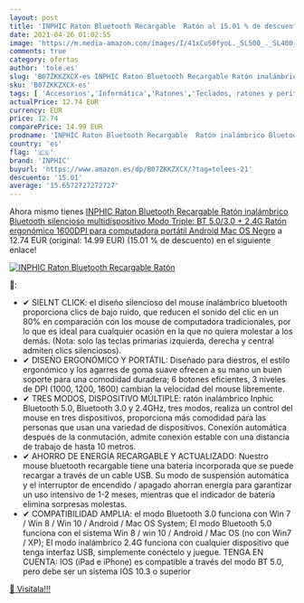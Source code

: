 ```yaml
---
layout: post
title: 'INPHIC Raton Bluetooth Recargable  Ratón al 15.01 % de descuento'
date: 2021-04-26 01:02:55
image: 'https://m.media-amazon.com/images/I/41xCuS0fyoL._SL500_._SL400_.jpg'
comments: true
category: ofertas
author: 'tole.es'
slug: 'B07ZKKZXCX-es INPHIC Raton Bluetooth Recargable Ratón inalámbrico...'
sku: 'B07ZKKZXCX-es'
tags: [ 'Accesorios','Informática','Ratones','Teclados, ratones y periféricos de entrada','android','inphic', ]
actualPrice: 12.74 EUR
currency: EUR
price: 12.74
comparePrice: 14.99 EUR
prodname: 'INPHIC Raton Bluetooth Recargable  Ratón inalámbrico Bluetooth silencioso multidispositivo  Modo Triple: BT 5.0/3.0 + 2.4G   Ratón ergonómico 1600DPI para computadora portátil Android  Mac OS  Negro'
country: 'es'
flag: '🇪🇸'
brand: 'INPHIC'
buyurl: 'https://www.amazon.es/dp/B07ZKKZXCX/?tag=tolees-21'
descuento: '15.01'
average: '15.6572727272727'
---
```


Ahora mismo tienes [INPHIC Raton Bluetooth Recargable  Ratón inalámbrico Bluetooth silencioso multidispositivo  Modo Triple: BT 5.0/3.0 + 2.4G   Ratón ergonómico 1600DPI para computadora portátil Android  Mac OS  Negro](https://www.amazon.es/dp/B07ZKKZXCX/?tag=tolees-21) a 12.74 EUR (original: 14.99 EUR) (15.01 %  de descuento) en el siguiente enlace!

[![INPHIC Raton Bluetooth Recargable  Ratón](https://m.media-amazon.com/images/I/41xCuS0fyoL._SL500_._SL400_.jpg)](https://www.amazon.es/dp/B07ZKKZXCX/?tag=tolees-21)

🔎:

- ✔ SIELNT CLICK: el diseño silencioso del mouse inalámbrico bluetooth proporciona clics de bajo ruido, que reducen el sonido del clic en un 80% en comparación con los mouse de computadora tradicionales, por lo que es ideal para cualquier ocasión en la que no quiera molestar a los demás. (Nota: solo las teclas primarias izquierda, derecha y central admiten clics silenciosos).
- ✔ DISEÑO ERGONÓMICO Y PORTÁTIL: Diseñado para diestros, el estilo ergonómico y los agarres de goma suave ofrecen a su mano un buen soporte para una comodidad duradera; 6 botones eficientes, 3 niveles de DPI (1000, 1200, 1600) cambian la velocidad del mouse libremente.
- ✔ TRES MODOS, DISPOSITIVO MÚLTIPLE: ratón inalámbrico Inphic Bluetooth 5.0, Bluetooth 3.0 y 2.4GHz, tres modos, realiza un control del mouse en tres dispositivos, proporciona más comodidad para las personas que usan una variedad de dispositivos. Conexión automática después de la conmutación, admite conexión estable con una distancia de trabajo de hasta 10 metros.
- ✔ AHORRO DE ENERGÍA RECARGABLE Y ACTUALIZADO: Nuestro mouse bluetooth recargable tiene una batería incorporada que se puede recargar a través de un cable USB. Su modo de suspensión automática y el interruptor de encendido / apagado ahorran energía para garantizar un uso intensivo de 1-2 meses, mientras que el indicador de batería elimina sorpresas molestas.
- ✔ COMPATIBILIDAD AMPLIA: el modo Bluetooth 3.0 funciona con Win 7 / Win 8 / Win 10 / Android / Mac OS System; El modo Bluetooth 5.0 funciona con el sistema Win 8 / win 10 / Android / Mac OS (no con Win7 / XP); El modo inalámbrico 2.4G funciona con cualquier dispositivo que tenga interfaz USB, simplemente conéctelo y juegue. TENGA EN CUENTA: IOS (iPad e iPhone) es compatible a través del modo BT 5.0, pero debe ser un sistema IOS 10.3 o superior

[🛒 Visítala!!!](https://www.amazon.es/dp/B07ZKKZXCX/?tag=tolees-21)
